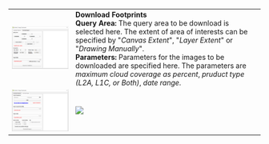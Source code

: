<table>
  <tr>
    <td><img width="450" src="./images/image1.PNG"></td>
    <td>
      <b>Download Footprints</b><br/>
      <b>Query Area:</b> The query area to be download is selected here. The extent of area of interests can be specified by "<i>Canvas Extent</i>", "<i>Layer Extent</i>" or "<i>Drawing Manually</i>".<br/>
      <b>Parameters:</b> Parameters for the images to be downloaded are specified here. The parameters are <i>maximum cloud coverage as percent</i>, <i>pruduct type (L2A, L1C, or Both)</i>, <i>date range</i>.
    </td>
  </tr>
  <tr>
    <td><img width="450" src="./images/image2.PNG"></td>
    <td><img width="450" src="./images/clip by features example.PNG"></td>
  </tr>
</table>
